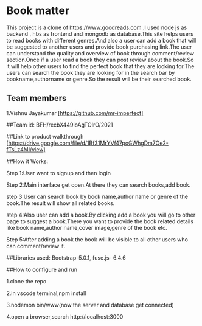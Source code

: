 #  Book matter
This project is a clone of https://www.goodreads.com .I used node js as backend , hbs as frontend and mongodb as database.This site helps users to read books with different genres.And also a user can add a book that will be suggested to another users and provide book purchasing link.The user can understand the quality and overview of book through comment/review section.Once if a user read a book they can post review about the book.So it will help other users to find the perfect book that they are looking for.The users can search the book they are looking for in the search bar by bookname,authorname or genre.So the result will be their searched book.
## Team members
1.Vishnu Jayakumar [https://github.com/mr-imperfect]

##Team id:
BFH/recbX449ioAgTOIrO/2021

##Link to product walkthrough
[https://drive.google.com/file/d/1Bf31MrYVf47poGWhgDm7Oe2-fTsLz4MI/view]

##How it Works:

Step 1:User want to signup and then login 

Step 2:Main interface get open.At there they can search books,add book.

step 3:User can search book by book name,author name or genre of the book.The result will show all related books.

step 4:Also user can add a book.By clicking add a book you will go to other page to suggest a book.There you want to provide the book related details like book name,author
name,cover image,genre of the book etc.

Step 5:After adding a book the book will be visible to all other users who can comment/review it. 

##Libraries used:
Bootstrap-5.0.1,
fuse.js- 6.4.6

##How to configure and run

1.clone the repo

2.in vscode terminal,npm install

3.nodemon bin/www(now the server and database get connected)

4.open a browser,search http://localhost:3000
